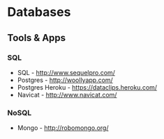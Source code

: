 # Databases



## Tools & Apps

### SQL
* SQL - http://www.sequelpro.com/
* Postgres - http://woollyapp.com/
* Postgres Heroku - https://dataclips.heroku.com/
* Navicat - http://www.navicat.com/

### NoSQL
* Mongo - http://robomongo.org/
